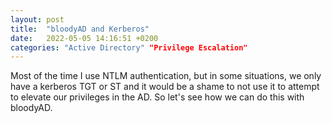 ```yaml
---
layout: post
title:  "bloodyAD and Kerberos"
date:   2022-05-05 14:16:51 +0200
categories: "Active Directory" "Privilege Escalation"
---
```

Most of the time I use NTLM authentication, but in some situations, we only have a kerberos TGT or ST and it would be a shame to not use it to attempt to elevate our privileges in the AD. So let's see how we can do this with bloodyAD.
